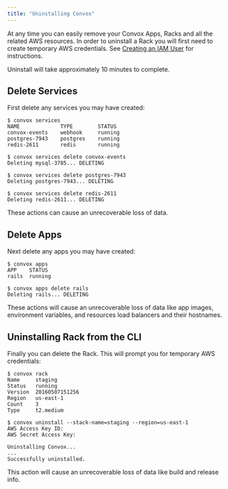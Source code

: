 ```yaml
---
title: "Uninstalling Convox"
---
```


At any time you can easily remove your Convox Apps, Racks and all the related AWS resources. In order to uninstall a Rack you will first need to create temporary AWS credentials. See [Creating an IAM User](/docs/creating-an-iam-user/) for instructions.

<div class="block-callout block-show-callout type-info" markdown="1">
Uninstall will take approximately 10 minutes to complete.
</div>

## Delete Services

First delete any services you may have created:

    $ convox services
    NAME             TYPE        STATUS
    convox-events    webhook     running
    postgres-7943    postgres    running
    redis-2611       redis       running

    $ convox services delete convox-events
    Deleting mysql-3785... DELETING

    $ convox services delete postgres-7943
    Deleting postgres-7943... DELETING

    $ convox services delete redis-2611
    Deleting redis-2611... DELETING

<div class="block-callout block-show-callout type-warning" markdown="1">
These actions can cause an unrecoverable loss of data.
</div>

## Delete Apps

Next delete any apps you may have created:

    $ convox apps
    APP    STATUS
    rails  running

    $ convox apps delete rails
    Deleting rails... DELETING

<div class="block-callout block-show-callout type-warning" markdown="1">
These actions will cause an unrecoverable loss of data like app images, environment variables, and resources load balancers and their hostnames.
</div>

## Uninstalling Rack from the CLI

Finally you can delete the Rack. This will prompt you for temporary AWS credentials:

    $ convox rack
    Name     staging
    Status   running
    Version  20160507151256
    Region   us-east-1
    Count    3
    Type     t2.medium

    $ convox uninstall --stack-name=staging --region=us-east-1
    AWS Access Key ID:
    AWS Secret Access Key:

    Uninstalling Convox...
    ...
    Successfully uninstalled.

<div class="block-callout block-show-callout type-warning" markdown="1">
This action will cause an unrecoverable loss of data like build and release info.
</div>